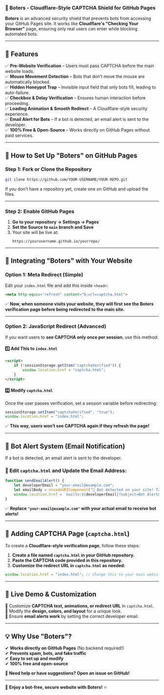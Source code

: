 ### **🚀 Boters - Cloudflare-Style CAPTCHA Shield for GitHub Pages**  

**Boters** is an advanced security shield that prevents bots from accessing your GitHub Pages site. It works like **Cloudflare's "Checking Your Browser"** page, ensuring only real users can enter while blocking automated bots.  

---

## **🌟 Features**
✅ **Pre-Website Verification** – Users must pass CAPTCHA before the main website loads.  
✅ **Mouse Movement Detection** – Bots that don’t move the mouse are automatically blocked.  
✅ **Hidden Honeypot Trap** – Invisible input field that only bots fill, leading to auto-failure.  
✅ **Checkbox & Delay Verification** – Ensures human interaction before proceeding.  
✅ **Loading Animation & Smooth Redirect** – A Cloudflare-style security experience.  
✅ **Email Alert for Bots** – If a bot is detected, an email alert is sent to the developer.  
✅ **100% Free & Open-Source** – Works directly on GitHub Pages without paid services.  

---

## **📌 How to Set Up "Boters" on GitHub Pages**
### **Step 1: Fork or Clone the Repository**
```sh
git clone https://github.com/YOUR-USERNAME/YOUR-REPO.git
```
If you don’t have a repository yet, create one on GitHub and upload the files.

---

### **Step 2: Enable GitHub Pages**
1. **Go to your repository → Settings → Pages**  
2. **Set the Source to `main` branch and Save**  
3. Your site will be live at:  
   ```
   https://yourusername.github.io/yourrepo/
   ```

---

## **🔗 Integrating "Boters" with Your Website**
### **Option 1: Meta Redirect (Simple)**
Edit your `index.html` file and add this inside `<head>`:
```html
<meta http-equiv="refresh" content="0;url=captcha.html">
```
✅ **Now, when someone visits your website, they will first see the Boters verification page before being redirected to the main site.**  

---

### **Option 2: JavaScript Redirect (Advanced)**
If you want users to **see CAPTCHA only once per session**, use this method:  

#### **1️⃣ Add This to `index.html`**
```html
<script>
    if (!sessionStorage.getItem("captchaVerified")) {
        window.location.href = "captcha.html";
    }
</script>
```
#### **2️⃣ Modify `captcha.html`**
Once the user passes verification, set a session variable before redirecting:
```js
sessionStorage.setItem("captchaVerified", "true");
window.location.href = "index.html"; 
```
✅ **This way, users won’t see CAPTCHA again if they refresh the page!**  

---

## **📧 Bot Alert System (Email Notification)**
If a bot is detected, an email alert is sent to the developer.  
### **🔹 Edit `captcha.html` and Update the Email Address:**
```js
function sendEmailAlert() {
    let developerEmail = "your-email@example.com";
    let emailBody = encodeURIComponent("🚨 Bot detected on your site! Take action immediately.");
    window.location.href = `mailto:${developerEmail}?subject=Bot Alert&body=${emailBody}`;
}
```
✅ **Replace `"your-email@example.com"` with your actual email to receive bot alerts!**  

---

## **📜 Adding CAPTCHA Page (`captcha.html`)**
To create a **Cloudflare-style verification page**, follow these steps:  
1. **Create a file named `captcha.html` in your GitHub repository.**  
2. **Paste the CAPTCHA code provided in this repository.**  
3. **Customize the redirect URL in `captcha.html` as needed:**  
```js
window.location.href = "index.html"; // Change this to your main website page
```

---

## **🚀 Live Demo & Customization**
🔹 Customize **CAPTCHA text, animations, or redirect URL** in `captcha.html`.  
🔹 Modify the **design, colors, and layout** for a unique look.  
🔹 Ensure **email alerts work** by setting the correct developer email.  

---

## **💡 Why Use "Boters"?**
✔ **Works directly on GitHub Pages** (No backend required!)  
✔ **Prevents spam, bots, and fake traffic**  
✔ **Easy to set up and modify**  
✔ **100% free and open-source**  

📢 **Need help or have suggestions? Open an issue on GitHub!**  

---

🚀 **Enjoy a bot-free, secure website with Boters!** 🔥
